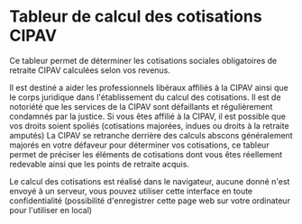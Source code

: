# Tableur de calcul des cotisations CIPAV

 Ce tableur permet de déterminer les cotisations sociales obligatoires de retraite CIPAV calculées selon vos revenus.

Il est destiné a aider les professionnels libéraux affiliés à la CIPAV ainsi que le corps juridique dans l'établissement du calcul des cotisations.
Il est de notoriété que les services de la CIPAV sont défaillants et régulièrement condamnés par la justice.
Si vous êtes affilié à la CIPAV, il est possible que vos droits soient spoliés (cotisations majorées, indues ou droits à la retraite amputés)
La CIPAV se retranche derrière des calculs abscons généralement majorés en votre défaveur pour déterminer vos cotisations, ce tableur permet de préciser les éléments de cotisations dont vous êtes réellement redevable ainsi que les points de retraite acquis.

Le calcul des cotisations est réalisé dans le navigateur, aucune donné n'est envoyé à un serveur, vous pouvez utiliser cette interface en toute confidentialité (possibilité d'enregistrer cette page web sur votre ordinateur pour l'utiliser en local) 
